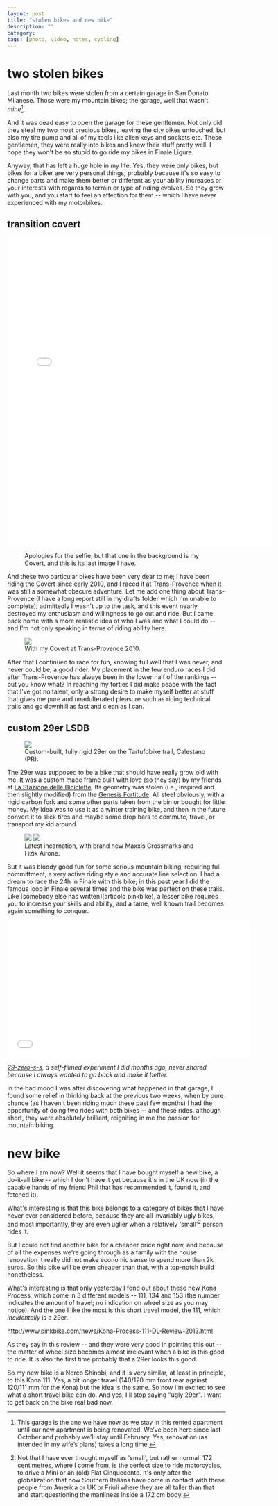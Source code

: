```yaml
---
layout: post
title: "stolen bikes and new bike"
description: ""
category:
tags: [photo, video, notes, cycling]
---
```


# two stolen bikes

Last month two bikes were stolen from a certain garage in San Donato Milanese. Those were my mountain bikes; the garage, well that wasn't _mine_[^nota-garage].

[^nota-garage]: This garage is the one we have now as we stay in this rented apartment until our new apartment is being renovated. We’ve been here since last October and probably we’ll stay until February. Yes, renovation (as intended in my wife’s plans) takes a long time.

And it was dead easy to open the garage for these gentlemen. Not only did they steal my two most precious bikes, leaving the city bikes untouched, but also my tire pump and all of my tools like allen keys and sockets etc. These gentlemen, they were really into bikes and knew their stuff pretty well. I hope they won't be so stupid to go ride my bikes in Finale Ligure. 

Anyway, that has left a huge hole in my life. Yes, they were only bikes, but bikes for a biker are very personal things; probably because it's so easy to change parts and make them better or different as your ability increases or your interests with regards to terrain or type of riding evolves. So they grow with you, and you start to feel an affection for them -- which I have never experienced with my motorbikes.

## transition covert

<iframe src="//instagram.com/p/ho06PJOnp1/embed/" width="612" height="710" frameborder="0" scrolling="no" allowtransparency="true"></iframe>
<figure>
    <figcaption>Apologies for the selfie, but that one in the background is my Covert, and this is its last image I have.</figcaption>
</figure>

And these two particular bikes have been very dear to me; I have been riding the Covert since early 2010, and I raced it at Trans-Provence when it was still a somewhat obscure adventure. Let me add one thing about Trans-Provence (I have a long report still in my drafts folder which I'm unable to complete); admittedly I wasn't up to the task, and this event nearly destroyed my enthusiasm and willingness to go out and ride. But I came back home with a more realistic idea of who I was and what I could do -- and I'm not only speaking in terms of riding ability here.

<figure>
    <img src="/images/TP_IK-238.jpg">
    <figcaption>With my Covert at Trans-Provence 2010.</figcaption>
</figure>

After that I continued to race for fun, knowing full well that I was never, and never could be, a good rider. My placement in the few enduro races I did after Trans-Provence has always been in the lower half of the rankings -- but you know what? In reaching my forties I did make peace with the fact that I've got no talent, only a strong desire to make myself better at stuff that gives me pure and unadulterated pleasure such as riding technical trails and go downhill as fast and clean as I can.

## custom 29er LSDB

<figure>
    <img src="/images/20130512_AA04199.NEF.jpg">
    <figcaption>Custom-built, fully rigid 29er on the Tartufobike trail, Calestano (PR).</figcaption>
</figure>


The 29er was supposed to be a bike that should have really grow old with me. It was a custom made frame built with love (so they say) by my friends at [La Stazione delle Biciclette](http://www.lastazionedellebiciclette.com). Its geometry was stolen (i.e., inspired and then slightly modified) from the [Genesis Fortitude](http://www.bikeradar.com/mtb/gear/category/bikes/mountain-bikes/hardtail/product/review-genesis-bikes-fortitude-race-12-46745/). All steel obviously, with a rigid carbon fork and some other parts taken from the bin or bought for little money. My idea was to use it as a winter training bike, and then in the future convert it to slick tires and maybe some drop bars to commute, travel, or transport my kid around.

<figure class="half">
    <img src="/images/20131214_AA12520.NEF.jpg">
    <img src="/images/20131214_AA12539.NEF.jpg">
    <figcaption>Latest incarnation, with brand new Maxxis Crossmarks and Fizik Airone.</figcaption>
</figure>

But it was bloody good fun for some serious mountain biking, requiring full committment, a very active riding style and accurate line selection. I had a dream to race the 24h in Finale with this bike; in this past year I did the famous loop in Finale several times and the bike was perfect on these trails. Like [somebody else has written](articolo pinkbike), a lesser bike requires you to increase your skills and ability, and a tame, well known trail becomes again something to conquer.

<iframe src="//player.vimeo.com/video/70141449" width="560" height="315" frameborder="0" webkitallowfullscreen mozallowfullscreen allowfullscreen></iframe> <p><i><a href="http://vimeo.com/70141449">29-zero-s-s</a>, a self-filmed experiment I did months ago, never shared because I always wanted to go back and make it better.</i></p>

In the bad mood I was after discovering what happened in that garage, I found some relief in thinking back at the previous two weeks, when by pure chance (as I haven't been riding much these past few months) I had the opportunity of doing two rides with both bikes -- and these rides, although short, they were absolutely brilliant, reigniting in me the passion for mountain biking.

# new bike 

So where I am now? Well it seems that I have bought myself a new bike, a do-it-all bike -- which I don't have it yet because it's in the UK now (in the capable hands of my friend Phil that has recommended it, found it, and fetched it).

What's interesting is that this bike belongs to a category of bikes that I have never ever considered before, because they are all invariably ugly bikes, and most importantly, they are even uglier when a relatively 'small'[^nota-small] person rides it.

But I could not find another bike for a cheaper price right now, and because of all the expenses we're going through as a family with the house renovation it really did not make economic sense to spend more than 2k euros. So this bike will be even cheaper than that, with a top-notch build nonetheless.

What's interesting is that only yesterday I fond out about these new Kona Process, which come in 3 different models -- 111, 134 and 153 (the number indicates the amount of travel; no indication on wheel size as you may notice). And the one I like the most is this short travel model, the 111, which _incidentally_ is a 29er. 

<http://www.pinkbike.com/news/Kona-Process-111-DL-Review-2013.html>

As they say in this review -- and they were very good in pointing this out -- the matter of wheel size becomes almost irrelevant when a bike is this good to ride. It is also the first time probably that a 29er looks this good.

So my new bike is a Norco Shinobi, and it is very similar, at least in principle, to this Kona 111. Yes, a bit longer travel (140/120 mm front rear against 120/111 mm for the Kona) but the idea is the same. So now I'm excited to see what a short travel bike can do. And yes, I'll stop saying "ugly 29er". I want to get back on the bike real bad now.





[^nota-small]: Not that I have ever thought myself as 'small', but rather normal. 172 centimetres, where I come from, is the perfect size to ride motorcycles, to drive a Mini or an (old) Fiat Cinquecento. It's only after the globalization that now Southern Italians have come in contact with these people from America or UK or Friuli where they are all taller than that and start questioning the manliness inside a 172 cm body.